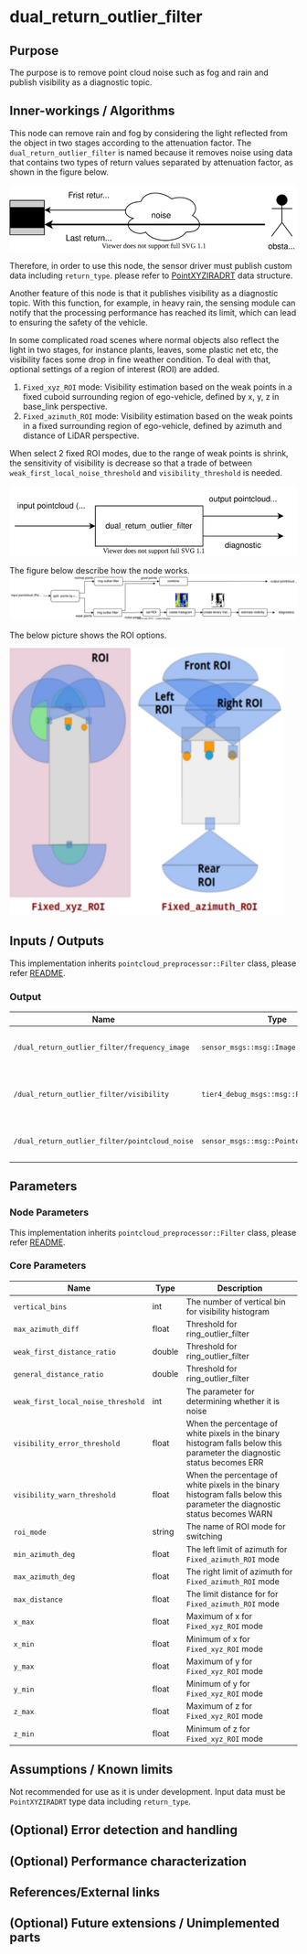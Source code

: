 # dual_return_outlier_filter

## Purpose

The purpose is to remove point cloud noise such as fog and rain and publish visibility as a diagnostic topic.

## Inner-workings / Algorithms

This node can remove rain and fog by considering the light reflected from the object in two stages according to the attenuation factor. The `dual_return_outlier_filter` is named because it removes noise using data that contains two types of return values separated by attenuation factor, as shown in the figure below.

![outlier_filter-return_type](./image/outlier_filter-return_type.drawio.svg)

Therefore, in order to use this node, the sensor driver must publish custom data including `return_type`. please refer to [PointXYZIRADRT](../../../common/autoware_point_types/include/autoware_point_types/types.hpp#L57-L76) data structure.

Another feature of this node is that it publishes visibility as a diagnostic topic. With this function, for example, in heavy rain, the sensing module can notify that the processing performance has reached its limit, which can lead to ensuring the safety of the vehicle.

In some complicated road scenes where normal objects also reflect the light in two stages, for instance plants, leaves, some plastic net etc, the visibility faces some drop in fine weather condition. To deal with that, optional settings of a region of interest (ROI) are added.

1. `Fixed_xyz_ROI` mode: Visibility estimation based on the weak points in a fixed cuboid surrounding region of ego-vehicle, defined by x, y, z in base_link perspective.
2. `Fixed_azimuth_ROI` mode: Visibility estimation based on the weak points in a fixed surrounding region of ego-vehicle, defined by azimuth and distance of LiDAR perspective.

When select 2 fixed ROI modes, due to the range of weak points is shrink, the sensitivity of visibility is decrease so that a trade of between `weak_first_local_noise_threshold` and `visibility_threshold` is needed.

![outlier_filter-dual_return_overall](./image/outlier_filter-dual_return_overall.drawio.svg)

The figure below describe how the node works.
![outlier_filter-dual_return_detail](./image/outlier_filter-dual_return_detail.drawio.svg)

The below picture shows the ROI options.

![outlier_filter-dual_return_ROI_setting_options](./image/outlier_filter-dual_return_ROI_setting_options.png)

## Inputs / Outputs

This implementation inherits `pointcloud_preprocessor::Filter` class, please refer [README](../README.md).

### Output

| Name                                           | Type                                    | Description                                             |
| ---------------------------------------------- | --------------------------------------- | ------------------------------------------------------- |
| `/dual_return_outlier_filter/frequency_image`  | `sensor_msgs::msg::Image`               | The histogram image that represent visibility           |
| `/dual_return_outlier_filter/visibility`       | `tier4_debug_msgs::msg::Float32Stamped` | A representation of visibility with a value from 0 to 1 |
| `/dual_return_outlier_filter/pointcloud_noise` | `sensor_msgs::msg::Pointcloud2`         | The pointcloud removed as noise                         |

## Parameters

### Node Parameters

This implementation inherits `pointcloud_preprocessor::Filter` class, please refer [README](../README.md).

### Core Parameters

| Name                               | Type   | Description                                                                                                               |
| ---------------------------------- | ------ | ------------------------------------------------------------------------------------------------------------------------- |
| `vertical_bins`                    | int    | The number of vertical bin for visibility histogram                                                                       |
| `max_azimuth_diff`                 | float  | Threshold for ring_outlier_filter                                                                                         |
| `weak_first_distance_ratio`        | double | Threshold for ring_outlier_filter                                                                                         |
| `general_distance_ratio`           | double | Threshold for ring_outlier_filter                                                                                         |
| `weak_first_local_noise_threshold` | int    | The parameter for determining whether it is noise                                                                         |
| `visibility_error_threshold`       | float  | When the percentage of white pixels in the binary histogram falls below this parameter the diagnostic status becomes ERR  |
| `visibility_warn_threshold`        | float  | When the percentage of white pixels in the binary histogram falls below this parameter the diagnostic status becomes WARN |
| `roi_mode`                         | string | The name of ROI mode for switching                                                                                        |
| `min_azimuth_deg`                  | float  | The left limit of azimuth for `Fixed_azimuth_ROI` mode                                                                    |
| `max_azimuth_deg`                  | float  | The right limit of azimuth for `Fixed_azimuth_ROI` mode                                                                   |
| `max_distance`                     | float  | The limit distance for for `Fixed_azimuth_ROI` mode                                                                       |
| `x_max`                            | float  | Maximum of x for `Fixed_xyz_ROI` mode                                                                                     |
| `x_min`                            | float  | Minimum of x for `Fixed_xyz_ROI` mode                                                                                     |
| `y_max`                            | float  | Maximum of y for `Fixed_xyz_ROI` mode                                                                                     |
| `y_min`                            | float  | Minimum of y for `Fixed_xyz_ROI` mode                                                                                     |
| `z_max`                            | float  | Maximum of z for `Fixed_xyz_ROI` mode                                                                                     |
| `z_min`                            | float  | Minimum of z for `Fixed_xyz_ROI` mode                                                                                     |

## Assumptions / Known limits

Not recommended for use as it is under development.
Input data must be `PointXYZIRADRT` type data including `return_type`.

## (Optional) Error detection and handling

## (Optional) Performance characterization

## References/External links

## (Optional) Future extensions / Unimplemented parts
